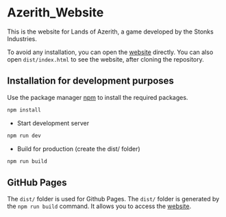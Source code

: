 # Azerith_Website

<!--
Git commits:
https://gitmoji.dev/

TODO: Add links on team
TODO: Re-Add the nav bar
TODO: Add missing link in nav bar                               
-->

This is the website for Lands of Azerith, a game developed by the Stonks Industries.

To avoid any installation, you can open the [website](https://stonksindustries.github.io/Azerith_Website/dist) directly.
You can also open `dist/index.html` to see the website, after cloning the repository.

## Installation for development purposes

Use the package manager [npm](https://www.npmjs.com/) to install the required packages.

```bash
npm install
```

- Start development server

```bash
npm run dev
```

- Build for production (create the dist/ folder)

```bash
npm run build
```

## GitHub Pages

The `dist/` folder is used for Github Pages. The `dist/` folder is generated by the `npm run build` command.
It allows you to access the [website](https://stonksindustries.github.io/Azerith_Website/dist).
